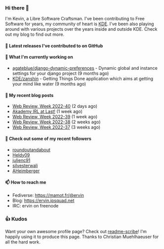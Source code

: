 ### Hi there 👋

I'm Kevin, a Libre Software Craftsman. I've been contributing to Free Software for years,
my community of heart is [KDE](https://kde.org). I've been also playing around with various
projects over the years inside and outside KDE. Check out my blog to find out more.

#### 🔭 Latest releases I've contributed to on GitHub


#### 🌱 What I'm currently working on

- [agateblue/django-dynamic-preferences](https://github.com/agateblue/django-dynamic-preferences) - Dynamic global and instance settings for your django project (9 months ago)
- [KDE/zanshin](https://github.com/KDE/zanshin) - Getting Things Done application which aims at getting your mind like water (9 months ago)

#### 📜 My recent blog posts

- [Web Review, Week 2022-40](https://ervin.ipsquad.net/blog/2022/10/07/web-review-week-2022-40/) (2 days ago)
- [Akademy IRL at Last!](https://ervin.ipsquad.net/blog/2022/09/30/akademy-irl-at-last/) (1 week ago)
- [Web Review, Week 2022-39](https://ervin.ipsquad.net/blog/2022/09/30/web-review-week-2022-39/) (1 week ago)
- [Web Review, Week 2022-38](https://ervin.ipsquad.net/blog/2022/09/23/web-review-week-2022-38/) (2 weeks ago)
- [Web Review, Week 2022-37](https://ervin.ipsquad.net/blog/2022/09/16/web-review-week-2022-37/) (3 weeks ago)

#### 👯 Check out some of my recent followers

- [roundoutandabout](https://github.com/roundoutandabout)
- [Heldy09](https://github.com/Heldy09)
- [julienc91](https://github.com/julienc91)
- [silvesterwali](https://github.com/silvesterwali)
- [AHeimberger](https://github.com/AHeimberger)

#### 📫 How to reach me

- Fediverse: https://mamot.fr/@ervin
- Blog: https://ervin.ipsquad.net
- IRC: ervin on freenode

### 👍 Kudos

Want your own awesome profile page? Check out [readme-scribe](https://github.com/muesli/readme-scribe)!
I'm happily using it to produce this page. Thanks to Christian Muehlhaeuser for all the hard work.

